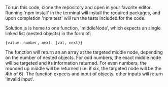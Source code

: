 To run this code, clone the repository and open in your favorite editor. Running 'npm install' in the terminal will install the required packages, and upon completion 'npm test' will run the tests included for the code. 

Solution.js is home to one function, 'middleNode', which expects an single linked list (nested objects) in the form of: 
```
{value: number, next: {val, next}}

```
The function will return an an array at the targeted middle node, depending on the number of nested objects. For odd numbers, the exact middle node will be targeted and its information returned. For even numbers, the rounded up middle will be returned (i.e. if six, the targeted node will be the 4th of 6). The function expects and input of objects, other inputs will return 'invalid input'.